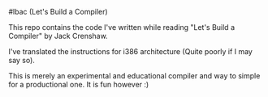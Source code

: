 #lbac (Let's Build a Compiler)

This repo contains the code I've written while reading "Let's Build a
Compiler" by Jack Crenshaw.

I've translated the instructions for i386 architecture (Quite poorly
if I may say so).

This is merely an experimental and educational compiler and way to
simple for a productional one. It is fun however :)
